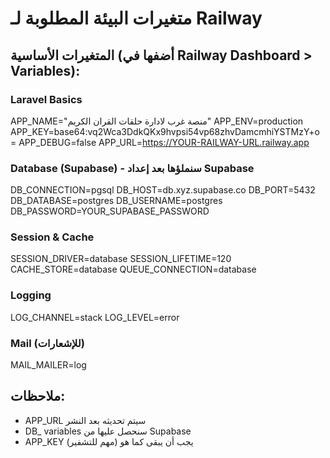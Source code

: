 # متغيرات البيئة المطلوبة لـ Railway

## المتغيرات الأساسية (أضفها في Railway Dashboard > Variables):

### Laravel Basics
APP_NAME="منصة غرب لادارة حلقات القران الكريم"
APP_ENV=production
APP_KEY=base64:vq2Wca3DdkQKx9hvpsi54vp68zhvDamcmhiYSTMzY+o=
APP_DEBUG=false
APP_URL=https://YOUR-RAILWAY-URL.railway.app

### Database (Supabase) - سنملؤها بعد إعداد Supabase
DB_CONNECTION=pgsql
DB_HOST=db.xyz.supabase.co
DB_PORT=5432
DB_DATABASE=postgres
DB_USERNAME=postgres
DB_PASSWORD=YOUR_SUPABASE_PASSWORD

### Session & Cache
SESSION_DRIVER=database
SESSION_LIFETIME=120
CACHE_STORE=database
QUEUE_CONNECTION=database

### Logging
LOG_CHANNEL=stack
LOG_LEVEL=error

### Mail (للإشعارات)
MAIL_MAILER=log

## ملاحظات:
- APP_URL سيتم تحديثه بعد النشر
- DB_ variables سنحصل عليها من Supabase
- APP_KEY يجب أن يبقى كما هو (مهم للتشفير)

